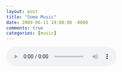 ```yaml
---
layout: post
title: "Some Music"
date: 2009-06-11 19:00:00 -0600
comments: true
categories: [music]
---
```



<audio controls="yes" src="https%3A%2F%2Fwww.tumblr.com%2Faudio_file%2Fpragdave%2F72411571364%2Ftumblr_myyt1oVTij1s6q3fb"/>



    
Here’s another piece of music I wrote. This one I started over a year ago, but then put down for a while. I think it really wants to be a lot longer piece—maybe one day.

